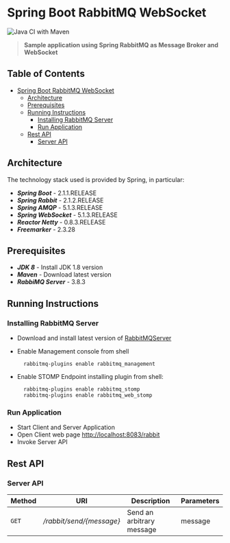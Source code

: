 

# Spring Boot RabbitMQ WebSocket

![Java CI with Maven](https://github.com/gcalsolaro/spring-boot-rabbit-websocket/workflows/Java%20CI%20with%20Maven/badge.svg)
> **Sample application using Spring RabbitMQ as Message Broker and WebSocket**


## Table of Contents

   * [Spring Boot RabbitMQ WebSocket](#spring-boot-rabbitmq-websocket)
      * [Architecture](#architecture)
      * [Prerequisites](#prerequisites)
      * [Running Instructions](#running-instructions)
	      * [Installing RabbitMQ Server](#installing-rabbitmq-server)
	      * [Run Application](#run-application)
      * [Rest API](#rest-api)
	      * [Server API](#server-api)
      

## Architecture

The technology stack used is provided by Spring, in particular:

* **_Spring Boot_** - 2.1.1.RELEASE
* **_Spring Rabbit_** - 2.1.2.RELEASE
* **_Spring AMQP_** - 5.1.3.RELEASE
* **_Spring WebSocket_** - 5.1.3.RELEASE
* **_Reactor Netty_** - 0.8.3.RELEASE
* **_Freemarker_** - 2.3.28

## Prerequisites
* **_JDK 8_** - Install JDK 1.8 version
* **_Maven_** - Download latest version
* **_RabbiMQ Server_** - 3.8.3

## Running Instructions

### Installing RabbitMQ Server
- Download and install latest version of [RabbitMQServer](https://www.rabbitmq.com/)
- Enable Management console from shell

		rabbitmq-plugins enable rabbitmq_management

- Enable STOMP Endpoint installing plugin from shell:
		
		rabbitmq-plugins enable rabbitmq_stomp
		rabbitmq-plugins enable rabbitmq_web_stomp

### Run Application
- Start Client and Server Application
- Open Client web page [http://localhost:8083/rabbit](http://localhost:8083/rabbit)
- Invoke Server API

## Rest API

### Server API

Method | URI | Description | Parameters |
--- | --- | --- | --- |
`GET` | */rabbit/send/{message}* | Send an arbitrary message | message

